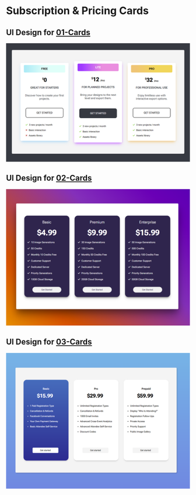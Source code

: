 # Subscription & Pricing Cards

## UI Design for [01-Cards](./01-Cards)
![01-Cards UI Design](./01-Cards/assets/demo.png)

## UI Design for [02-Cards](./02-Cards)
![02-Cards UI Design](./02-Cards/assets/demo.png)

## UI Design for [03-Cards](./03-Cards)
![02-Cards UI Design](./03-Cards/assets/demo.png)